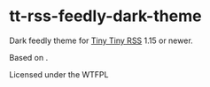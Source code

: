 tt-rss-feedly-dark-theme
===================

Dark feedly theme for [Tiny Tiny RSS](http://tt-rss.org/redmine/projects/tt-rss/wiki) 1.15 or newer.

Based on [](https://github.com/levito/tt-rss-feedly-theme/).

Licensed under the WTFPL
